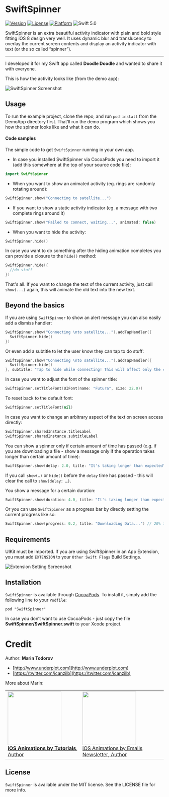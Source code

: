 # SwiftSpinner

[![Version](https://img.shields.io/cocoapods/v/SwiftSpinner.svg?style=flat)](http://cocoadocs.org/docsets/SwiftSpinner)
[![License](https://img.shields.io/cocoapods/l/SwiftSpinner.svg?style=flat)](http://cocoadocs.org/docsets/SwiftSpinner)
[![Platform](https://img.shields.io/cocoapods/p/SwiftSpinner.svg?style=flat)](http://cocoadocs.org/docsets/SwiftSpinner)
![Swift 5.0](https://img.shields.io/badge/swift-5.0-orange.svg)

SwiftSpinner is an extra beautiful activity indicator with plain and bold style fitting iOS 8 design very well. It uses dynamic blur and translucency to overlay the current screen contents and display an activity indicator with text (or the so called “spinner”).

- - -

I developed it for my Swift app called **Doodle Doodle** and wanted to share it with everyone.

This is how the activity looks like (from the demo app):

![SwiftSpinner Screenshot](https://raw.githubusercontent.com/icanzilb/SwiftSpinner/master/etc/spinner-preview.gif)

## Usage

To run the example project, clone the repo, and run `pod install` from the DemoApp directory first. That’ll run the demo program which shows you how the spinner looks like and what it can do.

#### Code samples

The simple code to get `SwiftSpinner` running in your own app.

 * In case you installed SwiftSpinner via CocoaPods you need to import it (add this somewhere at the top of your source code file):

```swift
import SwiftSpinner
```

 * When you want to show an animated activity (eg. rings are randomly rotating around):

```swift
SwiftSpinner.show("Connecting to satellite...")
```

 * If you want to show a static activity indicator (eg. a message with two complete rings around it)

```swift
SwiftSpinner.show("Failed to connect, waiting...", animated: false)
```

 * When you want to hide the activity:

```swift
SwiftSpinner.hide()
```

In case you want to do something after the hiding animation completes you can provide a closure to the `hide()` method:

```swift
SwiftSpinner.hide({
  //do stuff
})
```


That's all. If you want to change the text of the current activity, just call `show(...)` again, this will animate the old text into the new text.

## Beyond the basics

If you are using `SwiftSpinner` to show an alert message you can also easily add a dismiss handler:

```swift
SwiftSpinner.show("Connecting \nto satellite...").addTapHandler({
  SwiftSpinner.hide()
})
```

Or even add a subtitle to let the user know they can tap to do stuff:

```swift
SwiftSpinner.show("Connecting \nto satellite...").addTapHandler({
  SwiftSpinner.hide()
}, subtitle: "Tap to hide while connecting! This will affect only the current operation.")
```

In case you want to adjust the font of the spinner title:

```swift
SwiftSpinner.setTitleFont(UIFont(name: "Futura", size: 22.0))
```

To reset back to the default font:

```swift
SwiftSpinner.setTitleFont(nil)
```

In case you want to change an arbitrary aspect of the text on screen access directly:

```swift
SwiftSpinner.sharedInstance.titleLabel
SwiftSpinner.sharedInstance.subtitleLabel
```

You can show a spinner only if certain amount of time has passed (e.g. if you are downloading a file - show a message only if the operation takes longer than certain amount of time):

```swift
SwiftSpinner.show(delay: 2.0, title: "It's taking longer than expected")
```

If you call `show(…)` or `hide()` before the `delay` time has passed - this will clear the call to `show(delay: …)`.

You show a message for a certain duration:
```swift
SwiftSpinner.show(duration: 4.0, title: "It's taking longer than expected")
```

Or you can use `SwiftSpinner` as a progress bar by directly setting the current progress like so:

```swift
SwiftSpinner.show(progress: 0.2, title: "Downloading Data...") // 20% trough the process
```

## Requirements

UIKit must be imported. If you are using SwiftSpinner in an App Extension, you must add `EXTENSION` to your `Other Swift Flags` Build Settings.

![Extension Setting Screenshot](https://user-images.githubusercontent.com/444725/26855417-a7a8241a-4acf-11e7-8528-b37a28448113.png)

## Installation

`SwiftSpinner` is available through [CocoaPods](http://cocoapods.org). To install
it, simply add the following line to your `Podfile`:

```
pod "SwiftSpinner"
```

In case you don’t want to use CocoaPods - just copy the file **SwiftSpinner/SwiftSpinner.swift** to your Xcode project.

Credit
========

Author: **Marin Todorov**

* [http://www.underplot.com](http://www.underplot.com)
* [https://twitter.com/icanzilb](https://twitter.com/icanzilb)

More about Marin:

<table>
<tr>
<td>
<a href="http://www.ios-animations-by-tutorials.com/"><img src="http://www.underplot.com/images/thumbs/iat.jpg" width="170"><br>
<b>iOS Animations by Tutorials</b>, Author</a>
</td>
<td>
<a href="http://www.ios-animations-by-emails.com/"><img src="http://www.underplot.com/images/thumbs/ios-animations-by-emails.jpg" width="170"><br>
iOS Animations by Emails Newsletter, Author</a>
</td>
</tr>
</table>

## License

`SwiftSpinner` is available under the MIT license. See the LICENSE file for more info.
